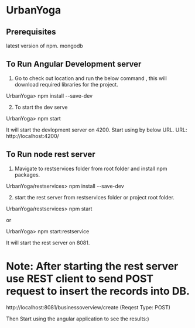 # UrbanYoga

## Prerequisites
latest version of npm. mongodb

## To Run Angular Development server
1. Go to check out location and run the below command , this will download required libraries for the project.

  UrbanYoga> npm install --save-dev

2. To start the dev serve

  UrbanYoga> npm start 

  It will start the devlopment server on 4200. Start using by below URL.
  URL: http://localhost:4200/


## To Run node rest server
1. Mavigate to restservices folder from root folder and install npm packages.
  
  UrbanYoga/restservices> npm install --save-dev

2. start the rest server from restservices folder or project root folder.

  UrbanYoga/restservices> npm start 

  or 

  UrbanYoga> npm start:restservice

  It will start the rest server on 8081.

# Note: After starting the rest server use REST client to send POST request to insert the records into DB.
  
  http://localhost:8081/businessoverview/create (Reqest Type: POST)

  Then Start using the angular application to see the results:)
